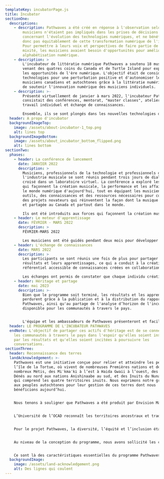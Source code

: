 ```yaml
---
templateKey: incubatorPage.js
title: Incubator
sectionOne:
  descriptions:
    - description: Pathwaves a été créé en réponse à l'observation selon laquelle les
        musiciens n'étaient pas impliqués dans les prises de décisions
        concernant l'évolution des technologies numériques, et ne bénéficiaient
        donc pas équitablement de cette transformation numérique de l'industrie.
        Pour permettre à leurs voix et perspectives de faire partie de la
        mixité, les musiciens avaient besoin d'opportunités pour améliorer leur
        alphabétisation numérique.
    - description: >
        L'incubateur de littératie numérique Pathwaves a soutenu 18 musiciens
        venant des quatres coins du Canada et de Turtle Island pour exploiter
        les opportunités de l'ère numérique. L'objectif était de considérer les
        technologies pour une perturbation positive et d'autonomiser les
        musiciens canadiens et autochtones grâce à la littératie numérique, et
        de soutenir l'innovation numérique des musiciens individuels.
    - description: >-
        Présenté virtuellement de janvier à mars 2022, l'incubateur Pathwaves
        consistait des conférences, mentorat, "master classes", ateliers,
        travail individuel et échange de connaissances.

        Ensemble, ils se sont plongés dans les nouvelles technologies d'aujourd'hui - des logiciels de streaming et des émissions en direct VR aux NFT et à la composition assistée par l'IA - dans le but de susciter de nouvelles réflexions axées sur les solutions autour de la création et du partage de musique.
  header: A propo d'incubator
  backgroundImageTop:
    image: /assets/about-incubator-1_top.png
    alt: lines top
  backgroundImageBottom:
    image: /assets/about_incubator_bottom_flipped.png
    alt: lines bottom
sectionTwo:
  phases:
    - header: La conférence de lancement
      date: JANVIER 2022
      description: >
        Musiciens, professionnels de la technologie et professionnels de
        l'industrie musicale se sont réunis pendant trois jours de dialogue
        croisé dans un laboratoire virtuel. La conférence a exploré les forces
        qui façonnent la création musicale, la performance et les affaires dans
        le monde numérique d'aujourd'hui, tout en équipant les musiciens des
        outils, des connaissances et des ressources nécessaires pour concevoir
        des projets novateurs qui réinventent la façon dont la musique est créée
        et partagée au Canada et partout dans le monde.

        Ils ont été introduits aux forces qui façonnent la création musicale et les affaires dans le monde numérique d'aujourd'hui. Ils ont également été poussés à concevoir et à envisager de nouvelles façons d'explorer et de partager leur art grâce aux outils numériques. La conférence a été conçue comme un environnement d'apprentissage mutuel animé par des guides et des mentors, facilité par des exercices interactifs.
    - header: Le moteur d'apprentissage
      date: FÉVRIER - MARS 2022
      description: >
        FÉVRIER-MARS 2022 

        Les musiciens ont été guidés pendant deux mois pour développer leurs projets. Ils ont travaillé en petites équipes avec l'aide de mentors, et ont reçu des classes de maître et des ateliers pour susciter des avancées innovantes dans leur littératie numérique.
    - header: L'échange de connaissances
      date: MARS 2022
      description: >
        Les participants se sont réunis une fois de plus pour partager leurs
        résultats et leurs apprentissages, ce qui a conduit à la création d'un
        référentiel accessible de connaissances créées en collaboration.

        Les échanges ont permis de constater que chaque individu créatif a exploré une vaste gamme d'outils numériques et d'approches diverses tout au long de l'apprentissage. Ces outils et approches incluent l'audio spatial, les plugins Ableton, les pédales d'effet, les expériences immersives, le processus de création musicale, l'enregistrement de musique, l'activation des médias sociaux, l'intégration et la planification commerciale, ainsi qu'une multitude d'autres investigations. La présence de ces technologies et méthodes innovantes ont permis aux artistes d'avoir accès à un large éventail de possibilités pour la création musicale et la production audio.
    - header: Héritage et partage
      date: mai 2023
      description: >-
        Bien que le programme soit terminé, les résultats et les apprentissages
        perdurent grâce à la publication et à la distribution du rapport
        Pathwaves, ainsi qu'au partage de l'analyse d’horizon de l'incubateur -
        disponible pour les communautés à travers le pays.


        L'équipe et les ambassadeurs de Pathwaves présenteront et faciliteront désormais des ateliers lors de conférences et d'événements à travers le pays. Si vous êtes intéressé par un partenariat avec nous, veuillez nous contacter !
  header: LE PROGRAMME DE L'INCUBATEUR PATHWAVES
  endNote: L'objectif de partager ces actifs d'héritage est de se connecter avec
    les communautés à travers le pays dans l'espoir qu'elles soient inspirées
    par les résultats et qu'elles soient incitées à poursuivre les
    conversations.
sectionThree:
  header: Reconnaissance des terres
  landAcknowledgement: >-
    Pathwaves est une initiative conçue pour relier et atteindre les peuples de
    l’île de la Tortue, où vivent de nombreuses Premières nations et de
    nombreux Métis, des Mi′kma′ki à l’est à Haida Gwaii à l’ouest, des
    Dénés au nord aux nations Anishinaabe au sud, et des Inuits du Nunangat,
    qui comprend les quatre territoires inuits. Nous exprimons notre gratitude
    aux peuples autochtones pour leur gestion de ces terres dont nous
    bénéficions aujourd’hui.


    Nous tenons à souligner que Pathwaves a été produit par Envision Management & Production et par le Centre PHI à Tiohtià:ke, sur le territoire ancestral de la nation Kanien’kehá:ka. La région, depuis des temps immémoriaux, a servi de lieu de rassemblement marquant la zone comme un site clé de la diplomatie, ainsi que pour l’échange de culture, de langue, de biens et de connaissances technologiques.


    L’Université de l’OCAD reconnaît les territoires ancestraux et traditionnels des Mississaugas de Credit, des Haudenosaunee, des Anishinaabe et des Hurons-Wendat, qui sont les premiers propriétaires et gardiens de la terre sur laquelle nous nous tenons et créons.


    Pour le projet Pathwaves, la diversité, l’équité et l’inclusion étaient un objectif conscient du programme et ont été intentionnellement prises en compte à chaque étape de la sensibilisation et de la sélection. Ce travail a impliqué l’engagement proactif de personnes, de communautés indigènes dans les processus de sensibilisation et de sélection, et l’engagement intentionnel d’une proportion déterminée de participants et de mentors qui s’identifient comme indigènes.


    Au niveau de la conception du programme, nous avons sollicité les conseils et les compétences d’un consultant en inclusion et d’un professionnel de l’industrie musicale travaillant avec des communautés indigènes pour mieux comprendre, approcher et engager divers publics, y compris les personnes et les communautés indigènes, et concevoir des défis et des opportunités potentielles pour la participation au programme des indigènes. Cela comprenait l’accès à l’infrastructure technologique et au matériel, ainsi qu’un programme d’études axé sur les participants, qui suivait les intérêts et les aspirations des musiciens, en tant qu’artistes et membres de la communauté.


    Ce sont là des caractéristiques essentielles du programme Pathwaves. Nous espérions qu’en développant et en facilitant un voyage co-créé, tous apprendraient les uns des autres et que toutes les voix seraient entendues, incluses et partagées.
  backgroundImage:
    image: /assets/land-acknowledgement.png
    alt: Des lignes qui coulent
---
```

